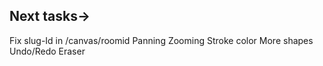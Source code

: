 ## Next tasks->
Fix slug-Id in /canvas/roomid
Panning
Zooming
Stroke color
More shapes
Undo/Redo
Eraser